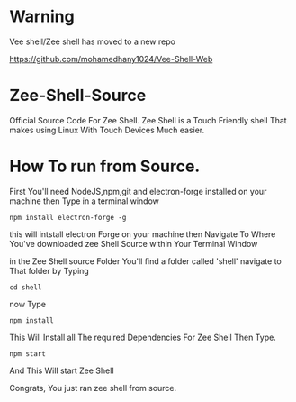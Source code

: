 # Warning
Vee shell/Zee shell has moved to a new repo

https://github.com/mohamedhany1024/Vee-Shell-Web

# Zee-Shell-Source
Official Source Code For Zee Shell. Zee Shell is a Touch Friendly shell That makes using Linux With Touch Devices Much easier.

# How To run from Source.

First You'll need NodeJS,npm,git and electron-forge installed on your machine
then Type in a terminal window
```
npm install electron-forge -g
```
this will intstall electron Forge on your machine
then Navigate To Where You've downloaded zee Shell Source within Your Terminal Window

in the Zee Shell source Folder You'll find a folder called 'shell'
navigate to That folder by Typing
```
cd shell
```
now Type
```
npm install
```
This Will Install all The required Dependencies For Zee Shell
Then Type.
```
npm start
```
And This Will start Zee Shell

Congrats, You just ran zee shell from source.
